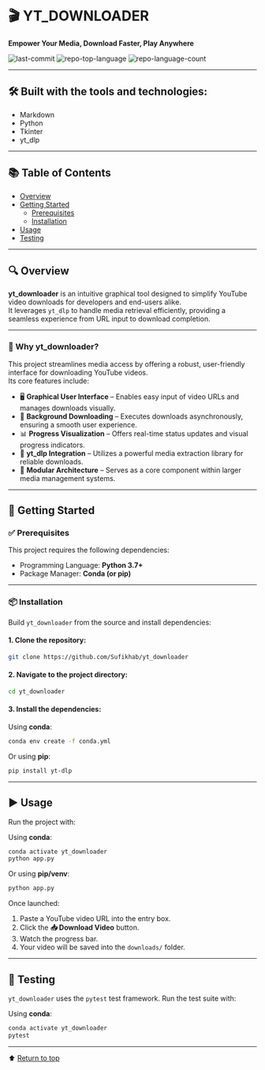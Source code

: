 # 🎬 YT_DOWNLOADER

**Empower Your Media, Download Faster, Play Anywhere**

![last-commit](https://img.shields.io/github/last-commit/Sufikhab/yt_downloader)
![repo-top-language](https://img.shields.io/github/languages/top/Sufikhab/yt_downloader)
![repo-language-count](https://img.shields.io/github/languages/count/Sufikhab/yt_downloader)

---

## 🛠️ Built with the tools and technologies:

- Markdown  
- Python  
- Tkinter  
- yt_dlp  

---

## 📚 Table of Contents

- [Overview](#overview)  
- [Getting Started](#getting-started)  
  - [Prerequisites](#prerequisites)  
  - [Installation](#installation)  
- [Usage](#usage)  
- [Testing](#testing)  

---

## 🔍 Overview

**yt_downloader** is an intuitive graphical tool designed to simplify YouTube video downloads for developers and end-users alike.  
It leverages `yt_dlp` to handle media retrieval efficiently, providing a seamless experience from URL input to download completion.

---

### 🚀 Why yt_downloader?

This project streamlines media access by offering a robust, user-friendly interface for downloading YouTube videos.  
Its core features include:

- 🖥️ **Graphical User Interface** – Enables easy input of video URLs and manages downloads visually.  
- 🚀 **Background Downloading** – Executes downloads asynchronously, ensuring a smooth user experience.  
- 📊 **Progress Visualization** – Offers real-time status updates and visual progress indicators.  
- 🔧 **yt_dlp Integration** – Utilizes a powerful media extraction library for reliable downloads.  
- 🔄 **Modular Architecture** – Serves as a core component within larger media management systems.  

---

## 🧰 Getting Started

### ✅ Prerequisites

This project requires the following dependencies:

- Programming Language: **Python 3.7+**
- Package Manager: **Conda (or pip)**

---

### 📦 Installation

Build `yt_downloader` from the source and install dependencies:

#### 1. Clone the repository:

```bash
git clone https://github.com/Sufikhab/yt_downloader
```

#### 2. Navigate to the project directory:

```bash
cd yt_downloader
```

#### 3. Install the dependencies:

Using **conda**:

```bash
conda env create -f conda.yml
```

Or using **pip**:

```bash
pip install yt-dlp
```

---

## ▶️ Usage

Run the project with:

Using **conda**:

```bash
conda activate yt_downloader
python app.py
```

Or using **pip/venv**:

```bash
python app.py
```

Once launched:

1. Paste a YouTube video URL into the entry box.  
2. Click the **📥 Download Video** button.  
3. Watch the progress bar.  
4. Your video will be saved into the `downloads/` folder.

---

## 🧪 Testing

`yt_downloader` uses the `pytest` test framework. Run the test suite with:

Using **conda**:

```bash
conda activate yt_downloader
pytest
```

---

⬆ [Return to top](#yt_downloader)
